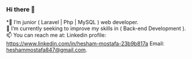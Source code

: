 ### Hi there 👋
*🔭 I’m junior ( Laravel | Php | MySQL ) web developer.\
🌱 I’m currently seeking to improve my skills in ( Back-end Development ).\
📫 You can reach me at: Linkedin profile: https://www.linkedin.com/in/hesham-mostafa-23b9b817a Email: heshammostafa847@gmail.com.
